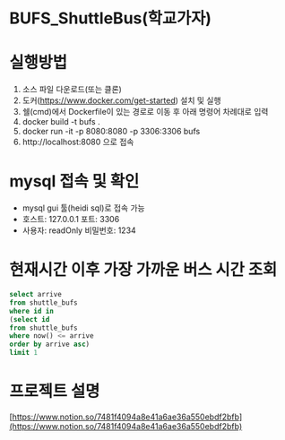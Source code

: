 # BUFS_ShuttleBus(학교가자)


# 실행방법
1. 소스 파일 다운로드(또는 클론)
2. 도커(https://www.docker.com/get-started) 설치 및 실행
3. 쉘(cmd)에서 Dockerfile이 있는 경로로 이동 후 아래 명령어 차례대로 입력
4. docker build -t bufs .
5. docker run -it -p 8080:8080 -p 3306:3306 bufs
6. http://localhost:8080 으로 접속
   
# mysql 접속 및 확인
- mysql gui 툴(heidi sql)로 접속 가능
- 호스트: 127.0.0.1 포트: 3306
- 사용자: readOnly 비밀번호: 1234   
   
# 현재시간 이후 가장 가까운 버스 시간 조회   
```sql
select arrive   
from shuttle_bufs   
where id in   
(select id   
from shuttle_bufs   
where now() <= arrive   
order by arrive asc)   
limit 1   
```

# 프로젝트 설명

[https://www.notion.so/7481f4094a8e41a6ae36a550ebdf2bfb](https://www.notion.so/7481f4094a8e41a6ae36a550ebdf2bfb)
